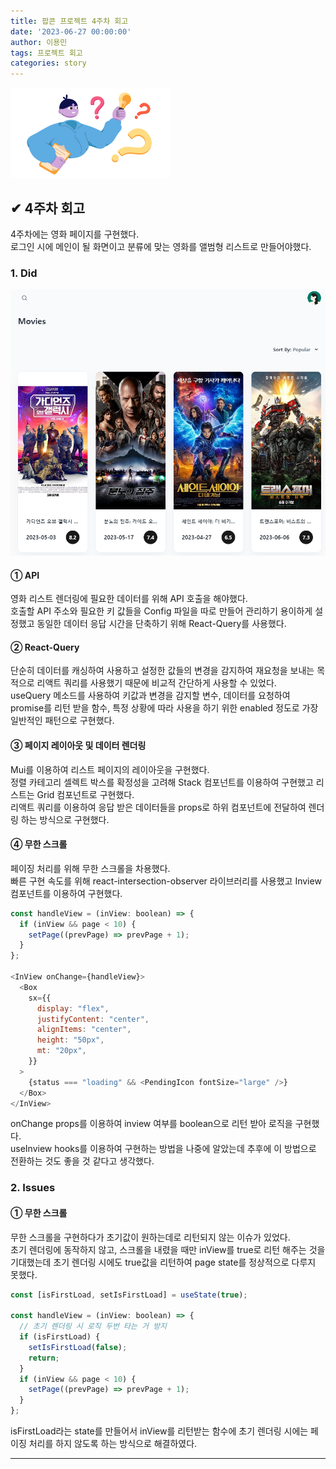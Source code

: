 ```yaml
---
title: 팝콘 프로젝트 4주차 회고
date: '2023-06-27 00:00:00'
author: 이용민
tags: 프로젝트 회고
categories: story
---
```


![insight_boy.png](insight_boy.png)

## ✔ 4주차 회고

4주차에는 영화 페이지를 구현했다.  
로그인 시에 메인이 될 화면이고 분류에 맞는 영화를 앨범형 리스트로 만들어야했다.

### 1. Did

![리스트.png](리스트.png)

#### ① API  

영화 리스트 렌더링에 필요한 데이터를 위해 API 호출을 해야했다.  
호출할 API 주소와 필요한 키 값들을 Config 파일을 따로 만들어 관리하기 용이하게 설정했고 동일한 데이터 응답 시간을 단축하기 위해 React-Query를 사용했다.  

#### ② React-Query

단순히 데이터를 캐싱하여 사용하고 설정한 값들의 변경을 감지하여 재요청을 보내는 목적으로 리액트 쿼리를 사용했기 때문에 비교적 간단하게 사용할 수 있었다.  
useQuery 메소드를 사용하여 키값과 변경을 감지할 변수, 데이터를 요청하여 promise를 리턴 받을 함수, 특정 상황에 따라 사용을 하기 위한 enabled 정도로 가장 일반적인 패턴으로 구현했다.  

#### ③ 페이지 레이아웃 및 데이터 렌더링

Mui를 이용하여 리스트 페이지의 레이아웃을 구현했다.  
정렬 카테고리 셀렉트 박스를 확정성을 고려해 Stack 컴포넌트를 이용하여 구현했고 리스트는 Grid 컴포넌트로 구현했다.  
리액트 쿼리를 이용하여 응답 받은 데이터들을 props로 하위 컴포넌트에 전달하여 렌더링 하는 방식으로 구현했다.

#### ④ 무한 스크롤

페이징 처리를 위해 무한 스크롤을 차용했다.  
빠른 구현 속도를 위해 react-intersection-observer 라이브러리를 사용했고 Inview 컴포넌트를 이용하여 구현했다.  

```javascript
const handleView = (inView: boolean) => {
  if (inView && page < 10) {
    setPage((prevPage) => prevPage + 1);
  }
};
  
<InView onChange={handleView}>
  <Box
    sx={{
      display: "flex",
      justifyContent: "center",
      alignItems: "center",
      height: "50px",
      mt: "20px",
    }}
  >
    {status === "loading" && <PendingIcon fontSize="large" />}
  </Box>
</InView>
```

onChange props를 이용하여 inview 여부를 boolean으로 리턴 받아 로직을 구현했다.  
useInview hooks를 이용하여 구현하는 방법을 나중에 알았는데 추후에 이 방법으로 전환하는 것도 좋을 것 같다고 생각했다.  

### 2. Issues  

#### ① 무한 스크롤

무한 스크롤을 구현하다가 초기값이 원하는데로 리턴되지 않는 이슈가 있었다.  
초기 렌더링에 동작하지 않고, 스크롤을 내렸을 때만 inView를 true로 리턴 해주는 것을 기대했는데 초기 렌더링 시에도 true값을 리턴하여 page state를 정상적으로 다루지 못했다.  

```javascript
const [isFirstLoad, setIsFirstLoad] = useState(true);

const handleView = (inView: boolean) => {
  // 초기 렌더링 시 로직 두번 타는 거 방지
  if (isFirstLoad) {
    setIsFirstLoad(false);
    return;
  }
  if (inView && page < 10) {
    setPage((prevPage) => prevPage + 1);
  }
};
```

isFirstLoad라는 state를 만들어서 inView를 리턴받는 함수에 초기 렌더링 시에는 페이징 처리를 하지 않도록 하는 방식으로 해결하였다.  

---
